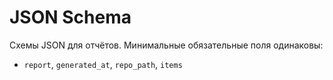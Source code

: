 # JSON Schema

Схемы JSON для отчётов. Минимальные обязательные поля одинаковы:
- `report`, `generated_at`, `repo_path`, `items`
